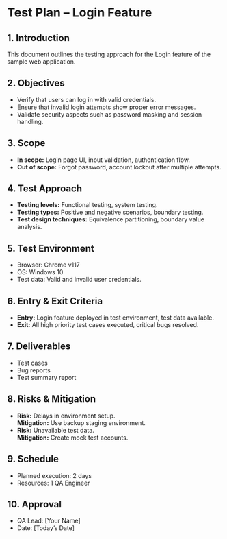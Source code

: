 # Test Plan – Login Feature

## 1. Introduction
This document outlines the testing approach for the Login feature of the sample web application.

## 2. Objectives
- Verify that users can log in with valid credentials.
- Ensure that invalid login attempts show proper error messages.
- Validate security aspects such as password masking and session handling.

## 3. Scope
- **In scope:** Login page UI, input validation, authentication flow.
- **Out of scope:** Forgot password, account lockout after multiple attempts.

## 4. Test Approach
- **Testing levels:** Functional testing, system testing.
- **Testing types:** Positive and negative scenarios, boundary testing.
- **Test design techniques:** Equivalence partitioning, boundary value analysis.

## 5. Test Environment
- Browser: Chrome v117
- OS: Windows 10
- Test data: Valid and invalid user credentials.

## 6. Entry & Exit Criteria
- **Entry:** Login feature deployed in test environment, test data available.
- **Exit:** All high priority test cases executed, critical bugs resolved.

## 7. Deliverables
- Test cases
- Bug reports
- Test summary report

## 8. Risks & Mitigation
- **Risk:** Delays in environment setup.  
  **Mitigation:** Use backup staging environment.
- **Risk:** Unavailable test data.  
  **Mitigation:** Create mock test accounts.

## 9. Schedule
- Planned execution: 2 days
- Resources: 1 QA Engineer

## 10. Approval
- QA Lead: [Your Name]
- Date: [Today’s Date]
